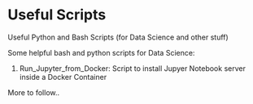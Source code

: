 # Useful  Scripts
Useful Python and Bash Scripts (for Data Science and other stuff)

Some helpful bash and python scripts for Data Science:

1. Run_Jupyter_from_Docker: Script to install Jupyer Notebook server inside a Docker Container

More to follow..
